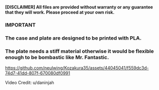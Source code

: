 **[DISCLAIMER]
All files are provided without warranty or any guarantee that they will work. Please proceed at your own risk.**

### IMPORTANT
### The case and plate are designed to be printed with PLA. ###
### The plate needs a stiff material otherwise it would be flexible enough to be bombastic like Mr. Fantastic. ###

https://github.com/neulwing/Kozakura35/assets/44045041/f559dc3d-74d7-41dd-807f-670080df0991

Video Credit: u/daninjah
